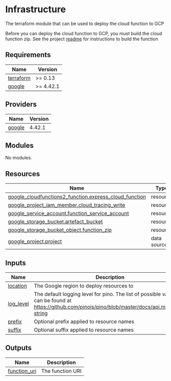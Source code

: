 # Infrastructure

The terraform module that can be used to deploy the cloud function to GCP

Before you can deploy the cloud function to GCP, you must build the cloud function zip. See the project [readme](../readme.md) for instructions to build the function

## Requirements

| Name                                                                     | Version   |
| ------------------------------------------------------------------------ | --------- |
| <a name="requirement_terraform"></a> [terraform](#requirement_terraform) | >= 0.13   |
| <a name="requirement_google"></a> [google](#requirement_google)          | >= 4.42.1 |

## Providers

| Name                                                      | Version |
| --------------------------------------------------------- | ------- |
| <a name="provider_google"></a> [google](#provider_google) | 4.42.1  |

## Modules

No modules.

## Resources

| Name                                                                                                                                                              | Type        |
| ----------------------------------------------------------------------------------------------------------------------------------------------------------------- | ----------- |
| [google_cloudfunctions2_function.express_cloud_function](https://registry.terraform.io/providers/hashicorp/google/latest/docs/resources/cloudfunctions2_function) | resource    |
| [google_project_iam_member.cloud_tracing_write](https://registry.terraform.io/providers/hashicorp/google/latest/docs/resources/project_iam_member)                | resource    |
| [google_service_account.function_service_account](https://registry.terraform.io/providers/hashicorp/google/latest/docs/resources/service_account)                 | resource    |
| [google_storage_bucket.artefact_bucket](https://registry.terraform.io/providers/hashicorp/google/latest/docs/resources/storage_bucket)                            | resource    |
| [google_storage_bucket_object.function_zip](https://registry.terraform.io/providers/hashicorp/google/latest/docs/resources/storage_bucket_object)                 | resource    |
| [google_project.project](https://registry.terraform.io/providers/hashicorp/google/latest/docs/data-sources/project)                                               | data source |

## Inputs

| Name                                                         | Description                                                                                                                                         | Type     | Default   | Required |
| ------------------------------------------------------------ | --------------------------------------------------------------------------------------------------------------------------------------------------- | -------- | --------- | :------: |
| <a name="input_location"></a> [location](#input_location)    | The Google region to deploy resources to                                                                                                            | `string` | n/a       |   yes    |
| <a name="input_log_level"></a> [log_level](#input_log_level) | The default logging level for pino. The list of possible values can be found at https://github.com/pinojs/pino/blob/master/docs/api.md#level-string | `string` | `"error"` |    no    |
| <a name="input_prefix"></a> [prefix](#input_prefix)          | Optional prefix applied to resource names                                                                                                           | `string` | `null`    |    no    |
| <a name="input_suffix"></a> [suffix](#input_suffix)          | Optional suffix applied to resource names                                                                                                           | `string` | `null`    |    no    |

## Outputs

| Name                                                                    | Description      |
| ----------------------------------------------------------------------- | ---------------- |
| <a name="output_function_uri"></a> [function_uri](#output_function_uri) | The function URI |
